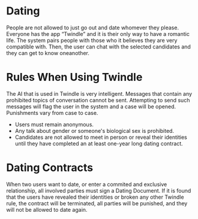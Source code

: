 # Dating

People are not allowed to just go out and date whomever they please. 
Everyone has the app “Twindle” and it is their only way to have a romantic life. 
The system pairs people with those who it believes they are very compatible with. Then, the user can chat with the selected candidates and they can get to know oneanother. 

# Rules When Using Twindle

The AI that is used in Twindle is very intelligent. Messages that contain any prohibited topics of conversation cannot be sent. Attempting to send such messages will flag the user in the system and a case will be opened. Punishments vary from case to case. 
- Users must remain anonymous.
- Any talk about gender or someone's biological sex is prohibited.
- Candidates are not allowed to meet in person or reveal their identities until they have completed an at least one-year long dating contract.

# Dating Contracts

When two users want to date, or enter a commited and exclusive relationship, all involved parties must sign a Dating Document. If it is found that the users have revealed their identities or broken any other Twindle rule, the contract will be terminated, all parties will be punished, and they will not be allowed to date again.



